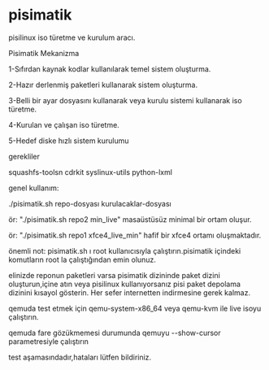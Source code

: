 # pisimatik
pisilinux iso türetme ve kurulum aracı.

Pisimatik Mekanizma 

1-Sıfırdan kaynak kodlar kullanılarak temel sistem oluşturma.

2-Hazır derlenmiş paketleri kullanarak sistem oluşturma.

3-Belli bir ayar dosyasını kullanarak veya kurulu sistemi kullanarak iso türetme.

4-Kurulan ve çalışan iso türetme.

5-Hedef diske hızlı sistem kurulumu

gerekliler

squashfs-toolsn
cdrkit
syslinux-utils
python-lxml

genel kullanım:

./pisimatik.sh  repo-dosyası  kurulacaklar-dosyası

ör: "./pisimatik.sh repo2 min_live"  masaüstüsüz minimal bir ortam oluşur.

ör: "./pisimatik.sh repo1 xfce4_live_min"  hafif bir xfce4 ortamı oluşmaktadır.


önemli not:
pisimatik.sh ı root kullanıcısıyla çalıştırın.pisimatik içindeki komutların root la çalıştığından emin olunuz.

elinizde reponun paketleri varsa pisimatik dizininde paket dizini oluşturun,içine atın veya pisilinux kullanıyorsanız pisi paket depolama dizinini kısayol gösterin. 
Her sefer internetten indirmesine gerek kalmaz. 

qemuda test etmek için qemu-system-x86_64  veya qemu-kvm ile live isoyu çalıştırın.

qemuda fare gözükmemesi durumunda qemuyu --show-cursor parametresiyle çalıştırın

test aşamasındadır,hataları lütfen bildiriniz.

